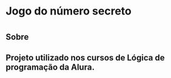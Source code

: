 <h1>Jogo do número secreto<h1>

<h2>Sobre<h2>
<p> Projeto utilizado nos cursos de Lógica de programação da Alura.</p>

